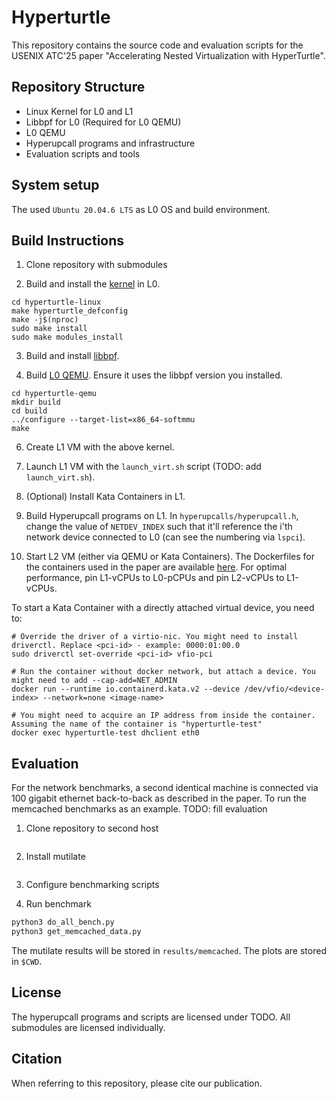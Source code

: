 # Hyperturtle
This repository contains the source code and evaluation scripts for the USENIX ATC'25 paper "Accelerating Nested Virtualization with HyperTurtle".

## Repository Structure
- Linux Kernel for L0 and L1
- Libbpf for L0 (Required for L0 QEMU)
- L0 QEMU
- Hyperupcall programs and infrastructure
- Evaluation scripts and tools

## System setup
The used `Ubuntu 20.04.6 LTS` as L0 OS and build environment.

## Build Instructions
1. Clone repository with submodules

2. Build and install the [kernel](https://github.com/OriBenZur/hyperturtle-linux/tree/ff0190f81a93bff05ab43ed5218ae7ba558a3b43) in L0.
```
cd hyperturtle-linux
make hyperturtle_defconfig
make -j$(nproc)
sudo make install
sudo make modules_install
```

3. Build and install [libbpf](https://github.com/OriBenZur/hyperturtle-libbpf/tree/950a896dc34e4bd97f971af0c4a7783dc51049a2).

4. Build [L0 QEMU](https://github.com/OriBenZur/hyperturtle-qemu/tree/da3218d45fb8611d73edc3c0eb5c6b20658c86b2). Ensure it uses the libbpf version you installed.
```
cd hyperturtle-qemu
mkdir build
cd build
../configure --target-list=x86_64-softmmu
make
```

6. Create L1 VM with the above kernel.

7. Launch L1 VM with the `launch_virt.sh` script (TODO: add `launch_virt.sh`).

8. (Optional) Install Kata Containers in L1.

9. Build Hyperupcall programs on L1.
In `hyperupcalls/hyperupcall.h`, change the value of `NETDEV_INDEX` such that it'll reference the i'th network device connected to L0 (can see the numbering via `lspci`).

11. Start L2 VM (either via QEMU or Kata Containers). The Dockerfiles for the containers used in the paper are available [here](containers).
For optimal performance, pin L1-vCPUs to L0-pCPUs and pin L2-vCPUs to L1-vCPUs.

To start a Kata Container with a directly attached virtual device, you need to:

```
# Override the driver of a virtio-nic. You might need to install driverctl. Replace <pci-id> - example: 0000:01:00.0 
sudo driverctl set-override <pci-id> vfio-pci

# Run the container without docker network, but attach a device. You might need to add --cap-add=NET_ADMIN
docker run --runtime io.containerd.kata.v2 --device /dev/vfio/<device-index> --network=none <image-name>

# You might need to acquire an IP address from inside the container. Assuming the name of the container is "hyperturtle-test"
docker exec hyperturtle-test dhclient eth0
```

## Evaluation
For the network benchmarks, a second identical machine is connected via 100 gigabit ethernet back-to-back as described in the paper.
To run the memcached benchmarks as an example.
TODO: fill evaluation

1. Clone repository to second host
```sh

```

2. Install mutilate
```sh

```

3. Configure benchmarking scripts


4. Run benchmark
```sh
python3 do_all_bench.py
python3 get_memcached_data.py
```

The mutilate results will be stored in `results/memcached`. The plots are stored in `$CWD`.

## License
The hyperupcall programs and scripts are licensed under TODO. All submodules are licensed individually.

## Citation
When referring to this repository, please cite our publication.

```bibtex

```

